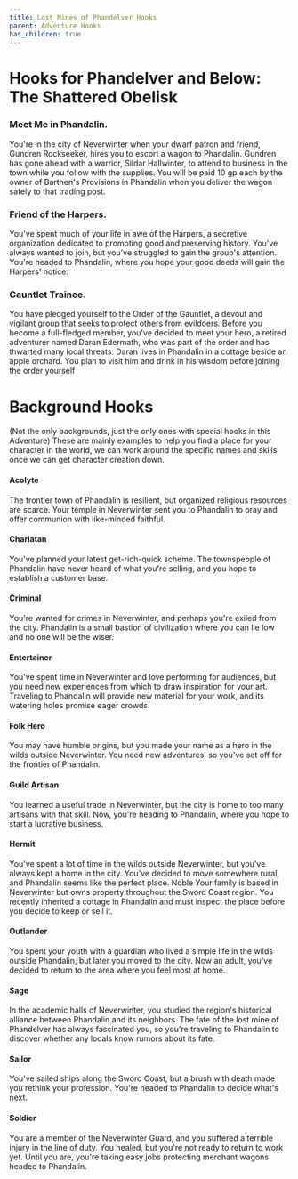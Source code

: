 ```yaml
---
title: Lost Mines of Phandelver Hooks
parent: Adventure Hooks
has_children: true
---
```


# Hooks for Phandelver and Below: The Shattered Obelisk 

### Meet Me in Phandalin.
You're in the city of Neverwinter when your dwarf patron and friend, Gundren Rockseeker, hires you to escort a wagon to Phandalin. Gundren has gone ahead with a warrior, Sildar Hallwinter, to attend to business in the town while you follow with the supplies. You will be paid 10 gp each by the owner of Barthen's Provisions in Phandalin when you deliver the wagon safely to that trading post.
### Friend of the Harpers.
You've spent much of your life in awe of the Harpers, a secretive organization dedicated to promoting good and preserving history. You've always wanted to join, but you've struggled to gain the group's attention. You're headed to Phandalin, where you hope your good deeds will gain the Harpers' notice.
### Gauntlet Trainee.
You have pledged yourself to the Order of the Gauntlet, a devout and vigilant group that seeks to protect others from evildoers. Before you become a full-fledged member, you've decided to meet your hero, a retired adventurer named Daran Edermath, who was part of the order and has thwarted many local threats. Daran lives in Phandalin in a cottage beside an apple orchard. You plan to visit him and drink in his wisdom before joining the order yourself


# Background Hooks
(Not the only backgrounds, just the only ones with special hooks in this Adventure) 
These are mainly examples to help you find a place for your character in the world, we can work around the specific names and skills once we can get character creation down.

#### Acolyte
The frontier town of Phandalin is resilient, but organized religious resources are scarce. Your temple in Neverwinter sent you to Phandalin to pray and offer communion with like-minded faithful.

#### Charlatan
You've planned your latest get-rich-quick scheme. The townspeople of Phandalin have never heard of what you're selling, and you hope to establish a customer base.

#### Criminal
You're wanted for crimes in Neverwinter, and perhaps you're exiled from the city. Phandalin is a small bastion of civilization where you can lie low and no one will be the wiser.

#### Entertainer
You've spent time in Neverwinter and love performing for audiences, but you need new experiences from which to draw inspiration for your art. Traveling to Phandalin will provide new material for your work, and its watering holes promise eager crowds.

#### Folk Hero
You may have humble origins, but you made your name as a hero in the wilds outside Neverwinter. You need new adventures, so you've set off for the frontier of Phandalin.

#### Guild Artisan
You learned a useful trade in Neverwinter, but the city is home to too many artisans with that skill. Now, you're heading to Phandalin, where you hope to start a lucrative business.

#### Hermit
You've spent a lot of time in the wilds outside Neverwinter, but you've always kept a home in the city. You've decided to move somewhere rural, and Phandalin seems like the perfect place.
Noble
Your family is based in Neverwinter but owns property throughout the Sword Coast region. You recently inherited a cottage in Phandalin and must inspect the place before you decide to keep or sell it.

#### Outlander
You spent your youth with a guardian who lived a simple life in the wilds outside Phandalin, but later you moved to the city. Now an adult, you've decided to return to the area where you feel most at home.

#### Sage
In the academic halls of Neverwinter, you studied the region's historical alliance between Phandalin and its neighbors. The fate of the lost mine of Phandelver has always fascinated you, so you're traveling to Phandalin to discover whether any locals know rumors about its fate.

#### Sailor
You've sailed ships along the Sword Coast, but a brush with death made you rethink your profession. You're headed to Phandalin to decide what's next.

#### Soldier
You are a member of the Neverwinter Guard, and you suffered a terrible injury in the line of duty. You healed, but you're not ready to return to work yet. Until you are, you're taking easy jobs protecting merchant wagons headed to Phandalin.
